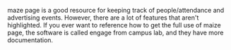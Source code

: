 maze page is a good resource for keeping track of people/attendance and advertising events. However, there are a lot of features that aren't highlighted. If you ever want to reference how to get the full use of maize page, the software is called engage from campus lab, and they have more documentation.